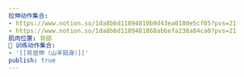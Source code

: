 ```yaml
---
拉伸动作集合:
- https://www.notion.so/1da8b6d11894810b9d43ea0180e5cf05?pvs=21
- https://www.notion.so/1da8b6d1189481868abbefa238a84ca0?pvs=21
肌肉位置: 背部
🏃 训练动作集合:
- '[[背屈伸（山羊挺身）]]'
publish: true
---
```

